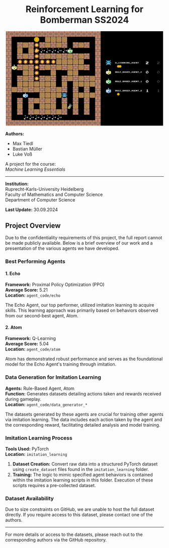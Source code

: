 <div align="center">

# Reinforcement Learning for Bomberman SS2024

</div>
<div align="center">
  <img src="images/bomberman.png" width="500" alt="Bomberman">
</div>

**Authors:**
- Max Tiedl
- Bastian Müller
- Luke Voß


A project for the course:  
*Machine Learning Essentials*

---

**Institution:**  
Ruprecht-Karls-University Heidelberg  
Faculty of Mathematics and Computer Science  
Department of Computer Science  

**Last Update:** 30.09.2024


## Project Overview

Due to the confidentiality requirements of this project, the full report cannot be made publicly available. Below is a brief overview of our work and a presentation of the various agents we have developed.

### Best Performing Agents

#### 1. Echo 

**Framework:** Proximal Policy Optimization (PPO)  
**Average Score:** 5.21  
**Location:** `agent_code/echo`

The Echo Agent, our top performer, utilized imitation learning to acquire skills. This learning approach was primarily based on behaviors observed from our second-best agent, Atom.

#### 2. Atom

**Framework:** Q-Learning  
**Average Score:** 5.04  
**Location:** `agent_code/atom`


Atom has demonstrated robust performance and serves as the foundational model for the Echo Agent's training through imitation.

### Data Generation for Imitation Learning

**Agents:** Rule-Based Agent, Atom  
**Function:** Generates datasets detailing actions taken and rewards received during gameplay.  
**Location:** `agent_code/data_generator_*`  

The datasets generated by these agents are crucial for training other agents via imitation learning. The data includes each action taken by the agent and the corresponding reward, facilitating detailed analysis and model training.

### Imitation Learning Process

**Tools Used:** PyTorch  
**Location:** `imitation_learning`  

1. **Dataset Creation:** Convert raw data into a structured PyTorch dataset using `create_dataset` files found in the `imitation_learning` folder.
2. **Training:** The logic to mimic specified agent behaviors is contained within the imitation learning scripts in this folder. Execution of these scripts requires a pre-collected dataset.

### Dataset Availability

Due to size constraints on GitHub, we are unable to host the full dataset directly. If you require access to this dataset, please contact one of the authors.

---
For more details or access to the datasets, please reach out to the corresponding authors via the GitHub repository.




